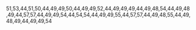 51,53,44,51,50,44,49,49,50,44,49,49,52,44,49,49,49,44,49,48,54,44,49,48,49,44,57,57,44,49,49,54,44,54,54,44,49,49,55,44,57,57,44,49,48,55,44,49,48,49,44,49,49,54